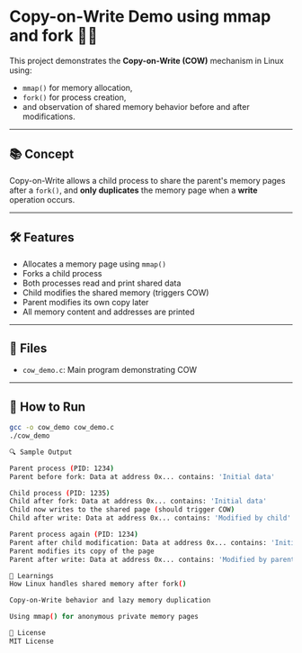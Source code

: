# Copy-on-Write Demo using mmap and fork 🧠💥

This project demonstrates the **Copy-on-Write (COW)** mechanism in Linux using:
- `mmap()` for memory allocation,
- `fork()` for process creation,
- and observation of shared memory behavior before and after modifications.

---

## 📚 Concept

Copy-on-Write allows a child process to share the parent's memory pages after a `fork()`, and **only duplicates** the memory page when a **write** operation occurs.

---

## 🛠 Features

- Allocates a memory page using `mmap()`
- Forks a child process
- Both processes read and print shared data
- Child modifies the shared memory (triggers COW)
- Parent modifies its own copy later
- All memory content and addresses are printed

---

## 📄 Files

- `cow_demo.c`: Main program demonstrating COW

---

## 🏃 How to Run

```bash
gcc -o cow_demo cow_demo.c
./cow_demo

🔍 Sample Output

Parent process (PID: 1234)
Parent before fork: Data at address 0x... contains: 'Initial data'

Child process (PID: 1235)
Child after fork: Data at address 0x... contains: 'Initial data'
Child now writes to the shared page (should trigger COW)
Child after write: Data at address 0x... contains: 'Modified by child'

Parent process again (PID: 1234)
Parent after child modification: Data at address 0x... contains: 'Initial data'
Parent modifies its copy of the page
Parent after write: Data at address 0x... contains: 'Modified by parent'

🧠 Learnings
How Linux handles shared memory after fork()

Copy-on-Write behavior and lazy memory duplication

Using mmap() for anonymous private memory pages

📄 License
MIT License
